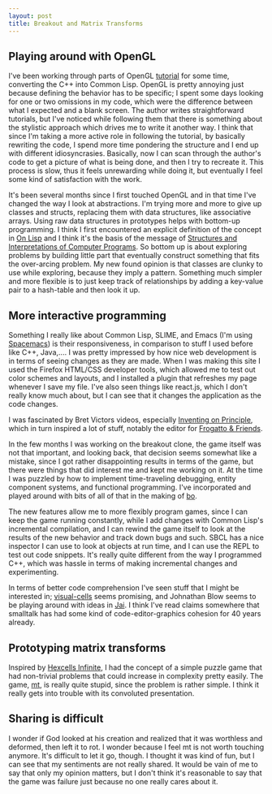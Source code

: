 ```yaml
---
layout: post
title: Breakout and Matrix Transforms
---
```


## Playing around with OpenGL

I've been working through parts of OpenGL [tutorial](http://learnopengl.com) for
some time, converting the C++ into Common Lisp. OpenGL is pretty annoying just
because defining the behavior has to be specific; I spent some days looking for
one or two omissions in my code, which were the difference between what I
expected and a blank screen. The author writes straightforward tutorials, but
I've noticed while following them that there is something about the stylistic
approach which drives me to write it another way. I think that since I'm taking
a more active role in following the tutorial, by basically rewriting the code, I
spend more time pondering the structure and I end up with different
idiosyncrasies. Basically, now I can scan through the author's code to get a
picture of what is being done, and then I try to recreate it. This process is
slow, thus it feels unrewarding while doing it, but eventually I feel some kind
of satisfaction with the work.

It's been several months since I first touched OpenGL and in that time I've
changed the way I look at abstractions. I'm trying more and more to give up
classes and structs, replacing them with data structures, like associative
arrays. Using raw data structures in prototypes helps with bottom-up
programming. I think I first encountered an explicit definition of the concept
in [On Lisp](http://www.paulgraham.com/onlisp.html) and I think it's the basis
of the message of
[Structures and Interpretations of Computer Programs](https://mitpress.mit.edu/sicp/).
So bottom up is about exploring problems by building little part that eventually
construct something that fits the over-arcing problem. My new found opinion is
that classes are clunky to use while exploring, because they imply a
pattern. Something much simpler and more flexible is to just keep track of
relationships by adding a key-value pair to a hash-table and then look it up.

## More interactive programming

Something I really like about Common Lisp, SLIME, and Emacs (I'm using
[Spacemacs](https://github.com/syl20bnr/spacemacs)) is their responsiveness, in
comparison to stuff I used before like C++, Java,.... I was pretty impressed by
how nice web development is in terms of seeing changes as they are made. When I
was making this site I used the Firefox HTML/CSS developer tools, which allowed
me to test out color schemes and layouts, and I installed a plugin that
refreshes my page whenever I save my file. I've also seen things like react.js,
which I don't really know much about, but I can see that it changes the
application as the code changes.

I was fascinated by Bret Victors videos, especially
[Inventing on Principle](https://vimeo.com/36579366), which in turn inspired a
lot of stuff, notably the editor for
[Frogatto & Friends](https://www.youtube.com/watch?v=ri614C_Buwg).

In the few months I was working on the breakout clone, the game itself was not
that important, and looking back, that decision seems somewhat like a mistake,
since I got rather disappointing results in terms of the game, but there were
things that did interest me and kept me working on it. At the time I was puzzled
by how to implement time-traveling debugging, entity component systems, and
functional programming. I've incorporated and played around with bits of all of
that in the making of [bo](https://github.com/hahahahaman/clglbo).

The new features allow me to more flexibly program games, since I can keep
the game running constantly, while I add changes with Common Lisp's incremental
compilation, and I can rewind the game itself to look at the results of the new
behavior and track down bugs and such. SBCL has a nice inspector I can use to
look at objects at run time, and I can use the REPL to test out code snippets.
It's really quite different from the way I programmed C++, which was hassle in
terms of making incremental changes and experimenting.

In terms of better code comprehension I've seen stuff that I might be interested
in; [visual-cells](https://github.com/cuichaox/visual-cells) seems promising,
and Johnathan Blow seems to be playing around with ideas in
[Jai](https://www.youtube.com/watch?v=OHZwYYW9koI). I think I've read claims
somewhere that smalltalk has had some kind of code-editor-graphics cohesion for
40 years already.

## Prototyping matrix transforms

Inspired by
[Hexcells Infinite](http://www.matthewbrowngames.com/hexcellsinfinite.html), I
had the concept of a simple puzzle game that had non-trivial problems that could
increase in complexity pretty easily. The game,
[mt](http://hahahahaman.itch.io/mt), is really quite stupid, since the problem
is rather simple. I think it really gets into trouble with its convoluted
presentation.

## Sharing is difficult

I wonder if God looked at his creation and realized that it was worthless and
deformed, then left it to rot. I wonder because I feel mt is not worth
touching anymore. It's difficult to let it go, though. I thought it was kind of
fun, but I can see that my sentiments are not really shared. It would be vain of
me to say that only my opinion matters, but I don't think it's reasonable to say
that the game was failure just because no one really cares about it.
